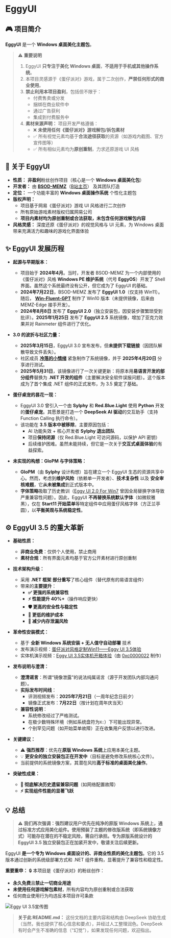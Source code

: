﻿# EggyUI

## 🎮 项目简介
**EggyUI** 是一个 **Windows 桌面美化主题包**。

> ⚠️ **重要说明**
> 1.  EggyUI **只专注于美化 Windows 桌面**，**不适用于手机或其他操作系统**。
> 2.  本项目灵感源于《蛋仔派对》游戏，属于二次创作，**严禁任何形式的商业使用**。
> 3.  **禁止利用本项目盈利**，包括但不限于：
>     *   付费售卖或分发
>     *   捆绑在商业软件中
>     *   通过广告获利
>     *   集成到付费服务中
> 4.  **素材来源声明：** 项目开发严格遵循：
>     *   ❌ **未使用任何《蛋仔派对》游戏解包/拆包素材**
>     *   ✅ 所有视觉元素均基于**合法途径获取**的资源（如游戏内截图、官方宣传图等）
>     *   ✅ 所有相似元素均为**原创重制**，力求还原游戏 UI 风格

## 🌟 关于 EggyUI
*   **性质：** **非盈利**粉丝创作项目（核心是一个 **Windows 桌面美化包**）
*   **开发者：** 由 [**BSOD-MEMZ**](https://github.com/BSOD-MEMZ)（[B站主页](https://space.bilibili.com/1975308950)） 及其团队打造
*   **定位：** 一个功能丰富的 **Windows 桌面操作系统** 个性化主题包
*   **版权声明：**
    *   项目基于网易《蛋仔派对》游戏 UI 风格进行二次创作
    *   所有原始游戏素材版权归属网易公司
    *   **项目内素材均为原创重制或合法获取，未包含任何游戏解包内容**
*   **风格灵感：** 深度还原《蛋仔派对》的视觉风格与 UI 元素，为 Windows 桌面带来充满活力和趣味的游戏化界面体验

## ✨ EggyUI 发展历程

*   **起源与早期版本：**
    *   项目始于 **2024年4月**。当时，开发者 BSOD-MEMZ 为一个内部使用的《蛋仔派对》风格 **Windows PE 维护系统**（代号 **EggyOS**）开发了 Shell 界面。虽然这个系统最终没有公开，但它成为了 EggyUI 的基础。
    *   **2024年7月22日**，BSOD-MEMZ 发布了 **EggyUI 1.0**（仅支持 Win11）。随后， **[Win-Fluent-GPT](https://space.bilibili.com/1326423111)** 制作了 Win10 版本（未提供镜像，后来由 MEMZ-Edge 接手开发）。
    *   **2024年8月8日** 发布了 **EggyUI 2.0**（独立安装包，因安装步骤繁琐受到批评）。**2025年1月25日** 发布了 **EggyUI 2.5** 系统镜像，增加了亚克力效果并对 Rainmeter 组件进行了优化。

*   **3.0 的波折与社区力量：**
    *   **2025年3月15日**，EggyUI 3.0 宣布发布，但**未提供下载链接**（因团队解散导致文件丢失）。
    *   社区成员 [**冷落的小情绪**](https://space.bilibili.com/1591761987) 紧急制作了系统镜像，并于 **2025年4月20日** 分享进行测试。
    *   **2025年5月31日**，该镜像进行了一次关键更新：将原本用**易语言开发的部分组件**替换为 **.NET 开发的组件**（主要解决安全软件误报问题）。这个版本成为了首个集成 .NET 组件的正式发布，为 3.5 奠定了基础。

*   **蛋仔桌宠的昙花一现：**
    *   EggyUI 3.0 曾引入一个由 **Sylphy** 和 **Red.Blue.Light** 使用 **Python** 开发的**蛋仔桌宠**。其愿景是打造一个 **DeepSeek AI 驱动**的交互助手（支持 Function Calling 执行命令）。
    *   该功能在 **3.5 版本中被移除**，主要原因包括：
        *   AI 功能失效 + 核心开发者 **Sylphy 退出团队**
        *   项目**保持闭源**（仅 Red.Blue.Light 可访问源码，以保护 API 密钥）
        *   后续维护困难。虽然未能持续，但它是一次关于**交互式桌面体验**的有益探索。

*   **未实现的构想：GloPM 与字体策略：**
    *   **GloPM**（由 **Sylphy** 设计构想）旨在建立一个 EggyUI 生态的资源共享中心。然而，考虑到**维护风险**（依赖单一开发者）、**技术复杂性** 以及 **安全审核难题**，它**从未被集成**到正式版本中。
    *   **字体策略**吸取了历史教训（[Eggy UI 2.0 For Win7](https://www.bilibili.com/video/BV1T9WNe1EJU) 曾因全局替换字体导致严重兼容性问题）。因此，EggyUI **不再替换系统默认字体**（如微软雅黑），仅在 **Start11 开始菜单**等特定组件中应用蛋仔风格字体（方正兰亭圆），以**平衡美观与系统稳定性**。

## ⚙️ EggyUI 3.5 的重大革新

*   **基础性质：**
    *   **非商业免费**：仅供个人使用，禁止商用
    *   **素材合规**：所有界面元素均基于官方公开素材进行原创重制

*   **技术架构升级：**
    *   采用 **.NET 框架** **部分重写**了核心组件（替代原有的易语言组件）
    *   带来的**主要提升**：
        *   **✅ 更强的系统兼容性**
        *   **⚡ 性能提升 40%+**（操作响应更快）
        *   **🛡️ 更高的安全性与稳定性**
        *   **🔧 更低的维护成本**
        *   **💾 减少内存泄漏风险**

*   **革命性安装模式：**
    *   基于 **全新 Windows 系统安装 + 无人值守自动部署** 技术
    *   发布演示视频：[蛋仔派对风格定制Win11——Eggy UI 3.5体验](https://www.bilibili.com/video/BV1kbgGz7Em1)
    *   实体机演示视频：[Eggy UI 3.5实体机开箱体验](https://www.bilibili.com/video/BV13w8nzqE4V)（由 [0xc0000022](https://space.bilibili.com/1092500907) 制作）

*   **发布说明与澄清：**
    *   **澄清谣言**：所谓“镜像泄露”的说法纯属谣言（源于开发团队内部沟通问题）。
    *   **实际发布时间线**：
        *   评测视频发布：**2025年7月21日**（一周年纪念日前夕）
        *   镜像正式发布：**7月22日**（按计划在周年庆当天）
    *   **兼容性说明**：
        *   系统修改经过了严格测试。
        *   在极少数特殊环境（例如系统盘符为`X:`）下可能出现异常。
        *   个别罕见问题（如开始菜单故障）正在收集用户反馈以进行改进。

*   **关键建议：**
    *   ⚠️ **强烈推荐**：优先在**原版 Windows 系统**上应用本美化主题。
    *   💡 **更安全的独立安装包正在开发中**（目标是避免修改系统核心文件）。
    *   当前提供的系统镜像方案，其潜在风险**高于标准的桌面美化操作**。

*   **突破性成果：**
    *   **🚀 彻底解决历史遗留兼容问题**（如网络配置故障）
    *   **⚡ 实现组件性能的显著飞跃**

## 💡 总结
> ⚠️ **我们再次强调：强烈建议用户优先在纯净的原版 Windows 系统上，通过标准方式应用美化组件。使用预装了主题的修改版系统（即系统镜像方式）可能存在潜在的不稳定风险，需自行承担。专为原版系统设计的 EggyUI 3.5 独立安装包正在加紧开发中，敬请关注后续更新。**

EggyUI **是一个专为 Windows 桌面设计的、非商业性质的美化主题包**。它的 3.5 版本通过创新的系统级部署方式和 .NET 组件重构，显著提升了兼容性和稳定性。

**重要重申：**
🔒 本项目是《蛋仔派对》的粉丝创作：
*   **永久免费**且**禁止一切商业用途**
*   **未使用任何游戏解包素材**，所有内容均为原创重制或合法获取
*   任何商业使用行为均违反本项目许可条款

![Eggy UI 3.5宣传图](http://i0.hdslb.com/bfs/new_dyn/24cb54b93b1c9ef3ead8ea2d3ae2d2f31591761987.png "Eggy UI 3.5")

> **关于此 README.md：**
> 这份文档的主要内容和结构由 DeepSeek 协助生成（当然，我也提供了核心信息和要点），并经过人工整理润色。DeepSeek 有时会产生不准确的信息（“幻觉”），如果发现任何问题，欢迎指出。